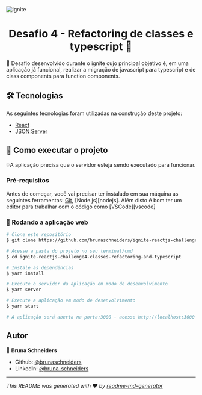 <img alt="Ignite" src="https://www.notion.so/image/https%3A%2F%2Fs3-us-west-2.amazonaws.com%2Fsecure.notion-static.com%2F2fbacb7a-e460-44a3-8fc5-e66f96dae148%2Fcover-reactjs.png?table=block&id=57692167-7879-4019-a83f-544e79167b12&width=2560&userId=ea77c6a2-2649-4d12-bc25-b4ef60ba5ead&cache=v2" />

<h1 align="center">Desafio 4 - Refactoring de classes e typescript 👋</h1>

<p> 🚀 Desafio desenvolvido durante o ignite cujo principal objetivo é, em uma aplicação já funcional, realizar a migração de javascript para typescript e de class components para function components. </p>

## 🛠 Tecnologias

As seguintes tecnologias foram utilizadas na construção deste projeto:

- [React](https://pt-br.reactjs.org/)
- [JSON Server](https://www.npmjs.com/package/json-server)

## 🚀 Como executar o projeto

💡A aplicação precisa que o servidor esteja sendo executado para funcionar.

### Pré-requisitos

Antes de começar, você vai precisar ter instalado em sua máquina as seguintes ferramentas:
[Git](https://git-scm.com), [Node.js][nodejs].
Além disto é bom ter um editor para trabalhar com o código como [VSCode][vscode]

### 🧭 Rodando a aplicação web

```bash
# Clone este repositório
$ git clone https://github.com/brunaschneiders/ignite-reactjs-challenge4-classes-refactoring-and-typescript.git

# Acesse a pasta do projeto no seu terminal/cmd
$ cd ignite-reactjs-challenge4-classes-refactoring-and-typescript

# Instale as dependências
$ yarn install

# Execute o servidor da aplicação em modo de desenvolvimento
$ yarn server

# Execute a aplicação em modo de desenvolvimento
$ yarn start

# A aplicação será aberta na porta:3000 - acesse http://localhost:3000
```

## Autor

👤 **Bruna Schneiders**

- Github: [@brunaschneiders](https://github.com/brunaschneiders)
- LinkedIn: [@bruna-schneiders](https://linkedin.com/in/bruna-schneiders)

---

_This README was generated with ❤️ by [readme-md-generator](https://github.com/kefranabg/readme-md-generator)_
